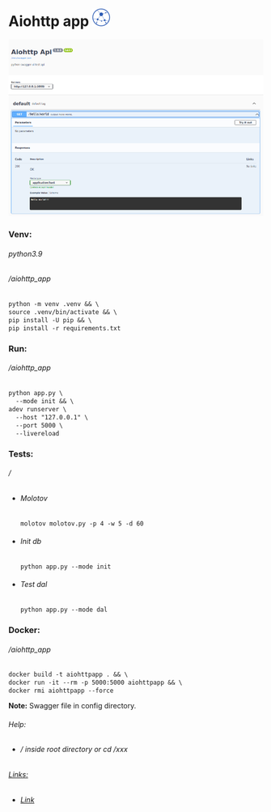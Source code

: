 Aiohttp app ![](static/images/logo.png)
===========
![](static/images/screen.png)
### Venv:
###### python3.9
###### /aiohttp_app
```
python -m venv .venv && \
source .venv/bin/activate && \
pip install -U pip && \
pip install -r requirements.txt
```
### Run:
###### /aiohttp_app
```
python app.py \
  --mode init && \
adev runserver \
  --host "127.0.0.1" \
  --port 5000 \
  --livereload
```
### Tests:
###### /
- ###### Molotov
    ```
    molotov molotov.py -p 4 -w 5 -d 60
    ```
- ###### Init db
    ```
    python app.py --mode init
    ```
- ###### Test dal
    ```
    python app.py --mode dal
    ```  
### Docker:
###### /aiohttp_app
```
docker build -t aiohttpapp . && \
docker run -it --rm -p 5000:5000 aiohttpapp && \
docker rmi aiohttpapp --force
```
**Note:** Swagger file in config directory.
###### Help:
- ###### / inside root directory or cd /xxx  
###### [Links:]()
- ###### [Link]()